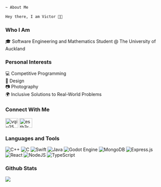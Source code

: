 ```sh
~ About Me

Hey there, I am Victor 👋🏻
```

### Who I Am
🎓 Software Engineering and Mathematics Student @ The University of Auckland

### Personal Interests
💻 Competitive Programming  
🎨 Design  
📷 Photography  
🌍 Inclusive Solutions to Real-World Problems

<h3 align="left">Connect With Me</h3>
<p align="left">
<a href="https://linkedin.com/in/vqiu25" target="blank"><img align="center" src="https://raw.githubusercontent.com/rahuldkjain/github-profile-readme-generator/master/src/images/icons/Social/linked-in-alt.svg" alt="vqiu25" height="30" width="40" /></a>
<a href="https://www.leetcode.com/esth3r" target="blank"><img align="center" src="https://raw.githubusercontent.com/rahuldkjain/github-profile-readme-generator/master/src/images/icons/Social/leet-code.svg" alt="esth3r" height="30" width="40" /></a>
</p>

### Languages and Tools
![C++](https://img.shields.io/badge/c++-%2300599C.svg?style=for-the-badge&logo=c%2B%2B&logoColor=white) ![C](https://img.shields.io/badge/c-%2300599C.svg?style=for-the-badge&logo=c&logoColor=white) ![Swift](https://img.shields.io/badge/swift-F54A2A?style=for-the-badge&logo=swift&logoColor=white) ![Java](https://img.shields.io/badge/java-%23ED8B00.svg?style=for-the-badge&logo=openjdk&logoColor=white) ![Godot Engine](https://img.shields.io/badge/GODOT-%23FFFFFF.svg?style=for-the-badge&logo=godot-engine) ![MongoDB](https://img.shields.io/badge/MongoDB-%234ea94b.svg?style=for-the-badge&logo=mongodb&logoColor=white) ![Express.js](https://img.shields.io/badge/express.js-%23404d59.svg?style=for-the-badge&logo=express&logoColor=%2361DAFB) ![React](https://img.shields.io/badge/react-%2320232a.svg?style=for-the-badge&logo=react&logoColor=%2361DAFB) ![NodeJS](https://img.shields.io/badge/node.js-6DA55F?style=for-the-badge&logo=node.js&logoColor=white) ![TypeScript](https://img.shields.io/badge/typescript-%23007ACC.svg?style=for-the-badge&logo=typescript&logoColor=white)

### Github Stats
![](https://github-readme-stats.vercel.app/api/top-langs/?username=vqiu25&theme=github_dark&hide_border=false&include_all_commits=false&count_private=false&layout=compact)
